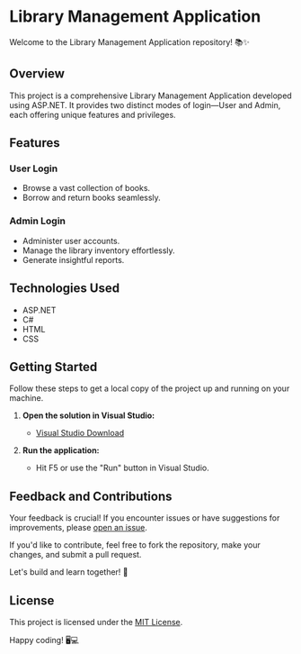# Library Management Application

Welcome to the Library Management Application repository! 📚✨

## Overview

This project is a comprehensive Library Management Application developed using ASP.NET. It provides two distinct modes of login—User and Admin, each offering unique features and privileges.

## Features

### User Login
- Browse a vast collection of books.
- Borrow and return books seamlessly.

### Admin Login
- Administer user accounts.
- Manage the library inventory effortlessly.
- Generate insightful reports.

## Technologies Used

- ASP.NET
- C#
- HTML
- CSS

## Getting Started

Follow these steps to get a local copy of the project up and running on your machine.

1. **Open the solution in Visual Studio:**
    - [Visual Studio Download](https://visualstudio.microsoft.com/downloads/)

2. **Run the application:**
    - Hit F5 or use the "Run" button in Visual Studio.

## Feedback and Contributions

Your feedback is crucial! If you encounter issues or have suggestions for improvements, please [open an issue](https://github.com/your-username/library-management/issues).

If you'd like to contribute, feel free to fork the repository, make your changes, and submit a pull request.

Let's build and learn together! 🚀

## License

This project is licensed under the [MIT License](LICENSE).

Happy coding! 🖥️💻
